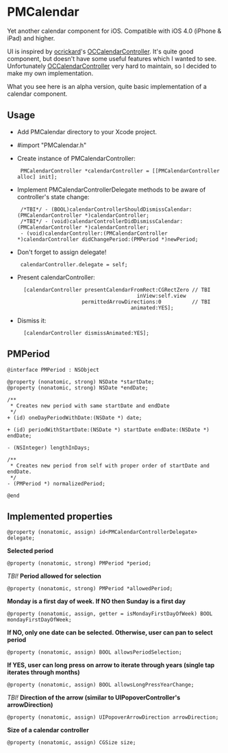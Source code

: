 PMCalendar
==========

Yet another calendar component for iOS. Compatible with iOS 4.0 (iPhone &amp; iPad) and higher.

UI is inspired by [ocrickard](https://github.com/ocrickard)'s [OCCalendarController](https://github.com/ocrickard/OCCalendar). It's quite good component, but doesn't have some useful features which I wanted to see. Unfortunately [OCCalendarController](https://github.com/ocrickard/OCCalendar) very hard to maintain, so I decided to make my own implementation.

What you see here is an alpha version, quite basic implementation of a calendar component.

Usage
----------

 - Add PMCalendar directory to your Xcode project.
 - #import "PMCalendar.h"
 - Create instance of PMCalendarController:

        PMCalendarController *calendarController = [[PMCalendarController alloc] init];
 - Implement PMCalendarControllerDelegate methods to be aware of controller's state change:

        /*TBI*/ - (BOOL)calendarControllerShouldDismissCalendar:(PMCalendarController *)calendarController;
        /*TBI*/ - (void)calendarControllerDidDismissCalendar:(PMCalendarController *)calendarController;
        - (void)calendarController:(PMCalendarController *)calendarController didChangePeriod:(PMPeriod *)newPeriod;
 - Don't forget to assign delegate!

        calendarController.delegate = self;

 - Present calendarController:

         [calendarController presentCalendarFromRect:CGRectZero // TBI
                                              inView:self.view
                            permittedArrowDirections:0          // TBI
                                            animated:YES];

 - Dismiss it:

         [calendarController dismissAnimated:YES];

PMPeriod
----------

    @interface PMPeriod : NSObject

    @property (nonatomic, strong) NSDate *startDate;
    @property (nonatomic, strong) NSDate *endDate;

    /**
     * Creates new period with same startDate and endDate
     */
    + (id) oneDayPeriodWithDate:(NSDate *) date;

    + (id) periodWithStartDate:(NSDate *) startDate endDate:(NSDate *) endDate;

    - (NSInteger) lengthInDays;

    /**
     * Creates new period from self with proper order of startDate and endDate.
     */
    - (PMPeriod *) normalizedPeriod;

    @end

Implemented properties
----------
    @property (nonatomic, assign) id<PMCalendarControllerDelegate> delegate;

**Selected period**

    @property (nonatomic, strong) PMPeriod *period;

*TBI!* **Period allowed for selection**

    @property (nonatomic, strong) PMPeriod *allowedPeriod;

**Monday is a first day of week. If NO then Sunday is a first day**

    @property (nonatomic, assign, getter = isMondayFirstDayOfWeek) BOOL mondayFirstDayOfWeek;

 **If NO, only one date can be selected. Otherwise, user can pan to select period**

    @property (nonatomic, assign) BOOL allowsPeriodSelection;

 **If YES, user can long press on arrow to iterate through years (single tap iterates through months)**

    @property (nonatomic, assign) BOOL allowsLongPressYearChange;

*TBI!* **Direction of the arrow (similar to UIPopoverController's arrowDirection)**

    @property (nonatomic, assign) UIPopoverArrowDirection arrowDirection;

 **Size of a calendar controller**

    @property (nonatomic, assign) CGSize size;